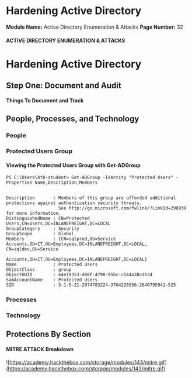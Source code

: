 <!--
 // Platform: Academy
// URL: https://academy.hackthebox.com/module/143/section/1277
// Platform Version: V1
// Module ID: 143
// Module Name: Active Directory Enumeration & Attacks
// Module Difficulty: Medium
// Section ID: 1277
// Section Title: Hardening Active Directory
// Page Title: Active Directory Enumeration & Attacks
// Page Number: 32
-->

# Hardening Active Directory

**Module Name:** Active Directory Enumeration & Attacks **Page Number:** 32

#### ACTIVE DIRECTORY ENUMERATION & ATTACKS

# Hardening Active Directory

## Step One: Document and Audit

#### Things To Document and Track

## People, Processes, and Technology

### People

### Protected Users Group

#### Viewing the Protected Users Group with Get-ADGroup

``` powershell-session
PS C:\Users\htb-student> Get-ADGroup -Identity "Protected Users" -Properties Name,Description,Members


Description       : Members of this group are afforded additional protections against authentication security threats.
                    See http://go.microsoft.com/fwlink/?LinkId=298939 for more information.
DistinguishedName : CN=Protected Users,CN=Users,DC=INLANEFREIGHT,DC=LOCAL
GroupCategory     : Security
GroupScope        : Global
Members           : {CN=sqlprod,OU=Service Accounts,OU=IT,OU=Employees,DC=INLANEFREIGHT,DC=LOCAL, CN=sqldev,OU=Service
                    Accounts,OU=IT,OU=Employees,DC=INLANEFREIGHT,DC=LOCAL}
Name              : Protected Users
ObjectClass       : group
ObjectGUID        : e4e19353-d08f-4790-95bc-c544a38cd534
SamAccountName    : Protected Users
SID               : S-1-5-21-2974783224-3764228556-2640795941-525
```

### Processes

### Technology

## Protections By Section

#### MITRE ATT&CK Breakdown

![https://academy.hackthebox.com/storage/modules/143/mitre.gif](https://academy.hackthebox.com/storage/modules/143/mitre.gif)

####